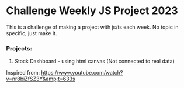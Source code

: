 # Challenge Weekly JS Project 2023
This is a challenge of making a project with js/ts each week. 
No topic in specific, just make it.

### Projects:
1. Stock Dashboard - using html canvas (Not connected to real data)

Inspired from: https://www.youtube.com/watch?v=nr8biZfSZ3Y&amp;t=633s
